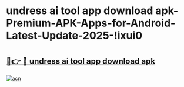 # undress ai tool app download apk-Premium-APK-Apps-for-Android-Latest-Update-2025-!ixui0

# <h2><a href="https://googleone.com">🔗👉 🔴 undress ai tool app download apk</a></h2>

[![acn](https://github.com/user-attachments/assets/0f9c940e-d8b0-45ae-aac7-cd30a18b3e1c)](https://googleone.com)

